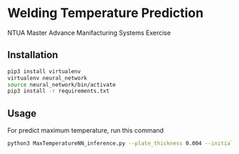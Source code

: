 # Welding Temperature Prediction

NTUA Master Advance Manifacturing Systems Exercise

## Installation

```bash
pip3 install virtualenv
virtualenv neural_network
source neural_network/bin/activate
pip3 install -r requirements.txt
```

## Usage

For predict maximum temperature, run this command

```bash
python3 MaxTemperatureNN_inference.py --plate_thickness 0.004 --initial_temperature 180 --heat_input 900 --electrode_velocity 0.004 --X 0.0 --Y 0.02 --Z 0.002
```
